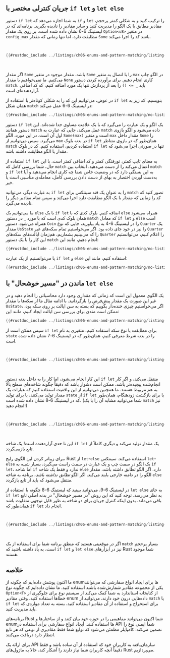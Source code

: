 ## جریان کنترلی مختصر با `if let` و `let else`

دستور `if let` به شما اجازه می‌دهد که `if` و `let` را ترکیب کنید و به شکلی کمتر پرحجم، مقادیر مطابق با یک الگو را مدیریت کنید و سایر مقادیر را نادیده بگیرید. برنامه‌ای که در لیستینگ 6-6 نشان داده شده است، بر روی یک مقدار `Option<u8>` در متغیر `config_max` مطابقت دارد، اما تنها زمانی که مقدار `Some` باشد کد را اجرا می‌کند.

<Listing number="6-6" caption="یک `match` که تنها به اجرای کد زمانی که مقدار `Some` است اهمیت می‌دهد">

```rust
{{#rustdoc_include ../listings/ch06-enums-and-pattern-matching/listing-06-06/src/main.rs:here}}
```

</Listing>

اگر مقدار `Some` باشد، مقدار موجود در متغیر `Some` را با اتصال به متغیر `max` در الگو چاپ می‌کنیم. ما نمی‌خواهیم با مقدار `None` کاری انجام دهیم. برای برآورده کردن دستور `match`، باید `_ => ()` را بعد از پردازش تنها یک مورد اضافه کنیم، که کد اضافی آزاردهنده‌ای است.

در عوض، می‌توانیم این کد را به شکلی کوتاه‌تر با استفاده از `if let` بنویسیم. کد زیر به همان شکل `match` در لیستینگ 6-6 عمل می‌کند:

```rust
{{#rustdoc_include ../listings/ch06-enums-and-pattern-matching/no-listing-12-if-let/src/main.rs:here}}
```

دستور `if let` یک الگو و یک عبارت را می‌گیرد که با یک علامت مساوی جدا شده‌اند. این دستور همانند `match` عمل می‌کند، جایی که عبارت به `match` داده می‌شود و الگو بازوی اول آن است. در این مورد، الگو `Some(max)` است و متغیر `max` مقدار داخل `Some` را می‌گیرد. سپس می‌توانیم از `max` در بدنه بلوک `if let` همان‌طور که در بازوی متناظر `match` استفاده کردیم، استفاده کنیم. کد در بلوک `if let` تنها در صورتی اجرا می‌شود که مقدار با الگو مطابقت داشته باشد.

استفاده از `if let` به معنای تایپ کمتر، تورفتگی کمتر و کد اضافی کمتر است. با این حال، شما بررسی کامل که `match` اعمال می‌کند را از دست می‌دهید. انتخاب بین `match` و `if let` به این بستگی دارد که در وضعیت خاص شما چه کاری انجام می‌دهید و آیا به‌دست آوردن اختصار به بهای از دست دادن بررسی کامل، معامله‌ی مناسبی است یا خیر.

به عبارت دیگر، می‌توانید `if let` را به عنوان یک قند سینتکس برای `match` تصور کنید که کد را زمانی که مقدار با یک الگو مطابقت دارد اجرا می‌کند و سپس تمام مقادیر دیگر را نادیده می‌گیرد.

ما می‌توانیم یک `else` با یک `if let` اضافه کنیم. بلوک کدی که با `else` همراه می‌شود همان بلوک کدی است که با مورد `_` در دستور `match` که معادل `if let` و `else` است همراه می‌شود. دستور `Coin` را در لیستینگ 6-4 به یاد بیاورید، جایی که نوع `Quarter` یک مقدار `UsState` را نیز در خود جای داده بود. اگر می‌خواستیم تمام سکه‌های غیر `Quarter` را که می‌بینیم بشماریم، هم‌زمان ایالت‌های سکه‌های `Quarter` را اعلام کنیم، می‌توانستیم این کار را با یک دستور `match` انجام دهیم، مانند این:

```rust
{{#rustdoc_include ../listings/ch06-enums-and-pattern-matching/no-listing-13-count-and-announce-match/src/main.rs:here}}
```

یا می‌توانستیم از یک عبارت `if let` و `else` استفاده کنیم، مانند این:

```rust
{{#rustdoc_include ../listings/ch06-enums-and-pattern-matching/no-listing-14-count-and-announce-if-let-else/src/main.rs:here}}
```

## ماندن در "مسیر خوشحال" با `let else`

یک الگوی معمول این است که زمانی که مقداری وجود دارد محاسباتی را انجام دهید و در غیر این صورت یک مقدار پیش‌فرض را بازگردانید. با ادامه مثال ما از سکه‌ها با مقدار `UsState`، اگر می‌خواستیم چیزی خنده‌دار بگوییم که بسته به سن ایالت بر روی سکه بود، ممکن است متدی برای بررسی سن ایالت ایجاد کنیم، مانند این:

```rust
{{#rustdoc_include ../listings/ch06-enums-and-pattern-matching/listing-06-07/src/main.rs:state}}
```

سپس ممکن است از `if let` برای مطابقت با نوع سکه استفاده کنیم، متغیری به نام `state` را در بدنه شرط معرفی کنیم، همان‌طور که در لیستینگ 6-7 نشان داده شده است.

<Listing number="6-7" caption="استفاده از `if let` برای تولید یک مقدار یا بازگشت زودهنگام." file-name="src/main.rs">

```rust
{{#rustdoc_include ../listings/ch06-enums-and-pattern-matching/listing-06-07/src/main.rs:describe}}
```

</Listing>

این کار انجام می‌شود، اما کار را به داخل بدنه دستور `if let` منتقل می‌کند، و اگر کار انجام‌شده پیچیده‌تر باشد، ممکن است دشوار باشد که دقیقاً چگونه شاخه‌های سطح بالا به هم مربوط هستند. ما همچنین می‌توانیم از این واقعیت استفاده کنیم که عبارات یک مقدار تولید می‌کنند، یا برای تولید `state` از `if let` یا برای بازگشت زودهنگام، همان‌طور که در لیستینگ 6-8 نشان داده شده است. (شما می‌توانید مشابه آن را با یک `match` نیز انجام دهید!)

<Listing number="6-8" caption="استفاده از `if let` برای تولید یک مقدار یا بازگشت زودهنگام." file-name="src/main.rs">

```rust
{{#rustdoc_include ../listings/ch06-enums-and-pattern-matching/listing-06-08/src/main.rs:describe}}
```

</Listing>

این تا حدی آزاردهنده است! یک شاخه `if let` یک مقدار تولید می‌کند و دیگری کاملاً از تابع بازمی‌گردد.


برای زیباتر کردن این الگوی رایج، Rust از `let`-`else` استفاده می‌کند. سینتکس `let`-`else` یک الگو در سمت چپ و یک عبارت در سمت راست می‌گیرد، بسیار شبیه به `if let`، اما شاخه `if` ندارد و فقط یک شاخه `else` دارد. اگر الگو تطابق داشته باشد، مقدار الگو را در دامنه خارجی بایند می‌کند. اگر الگو _تطابق نداشته باشد_، برنامه به شاخه `else` منتقل می‌شود که باید از تابع بازگردد.


در لیستینگ 6-9، می‌توانید ببینید که لیستینگ 6-8 چگونه با استفاده از `let else` به جای `if let` به نظر می‌رسد. توجه کنید که این روش "در مسیر خوشحال" در بدنه اصلی تابع باقی می‌ماند، بدون اینکه کنترل جریان برای دو شاخه به طور قابل توجهی متفاوت باشد همان‌طور که `if let` انجام داد.

<Listing number="6-9" caption="استفاده از `let else` برای واضح‌تر کردن جریان درون تابع." file-name="src/main.rs">

```rust
{{#rustdoc_include ../listings/ch06-enums-and-pattern-matching/listing-06-09/src/main.rs:describe}}
```

</Listing>

اگر در موقعیتی هستید که منطق برنامه شما برای استفاده از یک `match` بسیار پرحجم است، به یاد داشته باشید که `if let` و `let else` نیز در ابزارهای Rust شما موجود هستند.

## خلاصه

ما اکنون پوشش داده‌ایم که چگونه از enumها برای ایجاد انواع سفارشی که می‌توانند یکی از مجموعه مقادیر شمارش‌شده باشند استفاده کنید. ما نشان داده‌ایم که چگونه نوع `Option<T>` از کتابخانه استاندارد به شما کمک می‌کند از سیستم نوع برای جلوگیری از خطاها استفاده کنید. وقتی مقادیر enum داده‌هایی درون خود دارند، می‌توانید از `match` یا `if let` برای استخراج و استفاده از آن مقادیر استفاده کنید، بسته به تعداد مواردی که باید مدیریت کنید.

برنامه‌های Rust شما اکنون می‌توانند مفاهیمی را در حوزه خود بیان کنند و از ساختارها و enumها استفاده کنند. ایجاد انواع سفارشی برای استفاده در API شما ایمنی نوع را تضمین می‌کند: کامپایلر مطمئن می‌شود که توابع شما فقط مقادیری از نوعی که هر تابع انتظار دارد دریافت می‌کنند.

برای ارائه یک API سازمان‌یافته به کاربران خود که استفاده از آن ساده باشد و فقط دقیقاً آنچه کاربران شما نیاز دارند را آشکار کند، حالا به ماژول‌های Rust می‌پردازیم.
